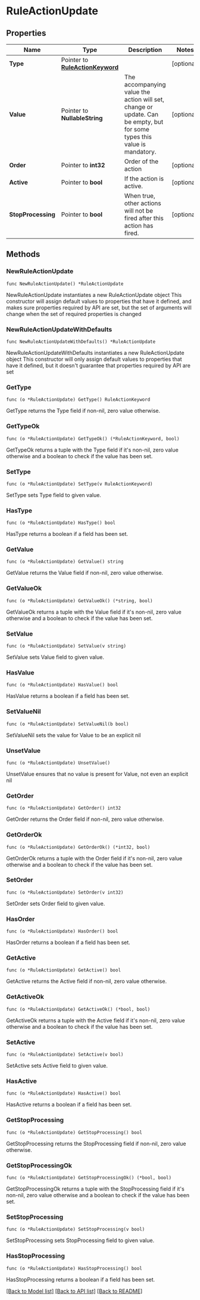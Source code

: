 # RuleActionUpdate

## Properties

Name | Type | Description | Notes
------------ | ------------- | ------------- | -------------
**Type** | Pointer to [**RuleActionKeyword**](RuleActionKeyword.md) |  | [optional] 
**Value** | Pointer to **NullableString** | The accompanying value the action will set, change or update. Can be empty, but for some types this value is mandatory. | [optional] 
**Order** | Pointer to **int32** | Order of the action | [optional] 
**Active** | Pointer to **bool** | If the action is active. | [optional] 
**StopProcessing** | Pointer to **bool** | When true, other actions will not be fired after this action has fired. | [optional] 

## Methods

### NewRuleActionUpdate

`func NewRuleActionUpdate() *RuleActionUpdate`

NewRuleActionUpdate instantiates a new RuleActionUpdate object
This constructor will assign default values to properties that have it defined,
and makes sure properties required by API are set, but the set of arguments
will change when the set of required properties is changed

### NewRuleActionUpdateWithDefaults

`func NewRuleActionUpdateWithDefaults() *RuleActionUpdate`

NewRuleActionUpdateWithDefaults instantiates a new RuleActionUpdate object
This constructor will only assign default values to properties that have it defined,
but it doesn't guarantee that properties required by API are set

### GetType

`func (o *RuleActionUpdate) GetType() RuleActionKeyword`

GetType returns the Type field if non-nil, zero value otherwise.

### GetTypeOk

`func (o *RuleActionUpdate) GetTypeOk() (*RuleActionKeyword, bool)`

GetTypeOk returns a tuple with the Type field if it's non-nil, zero value otherwise
and a boolean to check if the value has been set.

### SetType

`func (o *RuleActionUpdate) SetType(v RuleActionKeyword)`

SetType sets Type field to given value.

### HasType

`func (o *RuleActionUpdate) HasType() bool`

HasType returns a boolean if a field has been set.

### GetValue

`func (o *RuleActionUpdate) GetValue() string`

GetValue returns the Value field if non-nil, zero value otherwise.

### GetValueOk

`func (o *RuleActionUpdate) GetValueOk() (*string, bool)`

GetValueOk returns a tuple with the Value field if it's non-nil, zero value otherwise
and a boolean to check if the value has been set.

### SetValue

`func (o *RuleActionUpdate) SetValue(v string)`

SetValue sets Value field to given value.

### HasValue

`func (o *RuleActionUpdate) HasValue() bool`

HasValue returns a boolean if a field has been set.

### SetValueNil

`func (o *RuleActionUpdate) SetValueNil(b bool)`

 SetValueNil sets the value for Value to be an explicit nil

### UnsetValue
`func (o *RuleActionUpdate) UnsetValue()`

UnsetValue ensures that no value is present for Value, not even an explicit nil
### GetOrder

`func (o *RuleActionUpdate) GetOrder() int32`

GetOrder returns the Order field if non-nil, zero value otherwise.

### GetOrderOk

`func (o *RuleActionUpdate) GetOrderOk() (*int32, bool)`

GetOrderOk returns a tuple with the Order field if it's non-nil, zero value otherwise
and a boolean to check if the value has been set.

### SetOrder

`func (o *RuleActionUpdate) SetOrder(v int32)`

SetOrder sets Order field to given value.

### HasOrder

`func (o *RuleActionUpdate) HasOrder() bool`

HasOrder returns a boolean if a field has been set.

### GetActive

`func (o *RuleActionUpdate) GetActive() bool`

GetActive returns the Active field if non-nil, zero value otherwise.

### GetActiveOk

`func (o *RuleActionUpdate) GetActiveOk() (*bool, bool)`

GetActiveOk returns a tuple with the Active field if it's non-nil, zero value otherwise
and a boolean to check if the value has been set.

### SetActive

`func (o *RuleActionUpdate) SetActive(v bool)`

SetActive sets Active field to given value.

### HasActive

`func (o *RuleActionUpdate) HasActive() bool`

HasActive returns a boolean if a field has been set.

### GetStopProcessing

`func (o *RuleActionUpdate) GetStopProcessing() bool`

GetStopProcessing returns the StopProcessing field if non-nil, zero value otherwise.

### GetStopProcessingOk

`func (o *RuleActionUpdate) GetStopProcessingOk() (*bool, bool)`

GetStopProcessingOk returns a tuple with the StopProcessing field if it's non-nil, zero value otherwise
and a boolean to check if the value has been set.

### SetStopProcessing

`func (o *RuleActionUpdate) SetStopProcessing(v bool)`

SetStopProcessing sets StopProcessing field to given value.

### HasStopProcessing

`func (o *RuleActionUpdate) HasStopProcessing() bool`

HasStopProcessing returns a boolean if a field has been set.


[[Back to Model list]](../README.md#documentation-for-models) [[Back to API list]](../README.md#documentation-for-api-endpoints) [[Back to README]](../README.md)


